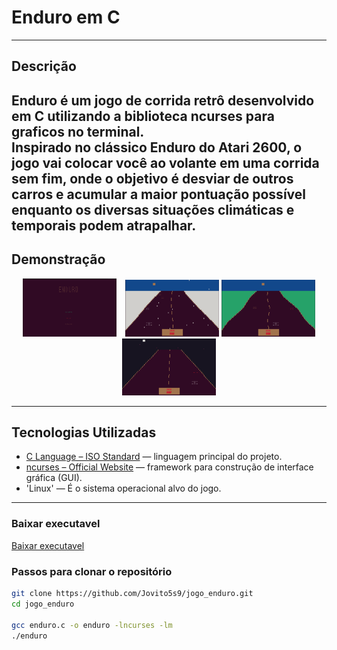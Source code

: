 # Enduro em C

---

## Descrição

**Enduro** é um jogo de corrida retrô desenvolvido em **C** utilizando a biblioteca **ncurses** para graficos no terminal.  
Inspirado no clássico **Enduro** do Atari 2600, o jogo vai colocar você ao volante em uma corrida sem fim, onde o objetivo é **desviar de outros carros** e **acumular a maior pontuação possível** enquanto os diversas situações climáticas e temporais podem atrapalhar.
---

## Demonstração

<p align="center">
  <img src="assets/enduro_menu.png" width="150" style="margin-right:10px;" />
  <img src="assets/enduro_neve.png" width="150" />
  <img src="assets/enduro_dia.png" width="150" />
  <img src="assets/enduro_noite.png" width="150" />
</p>

---

## Tecnologias Utilizadas

- [C Language – ISO Standard](https://www.open-std.org/jtc1/sc22/wg14/) — linguagem principal do projeto.
- [ncurses – Official Website](https://invisible-island.net/ncurses/) — framework para construção de interface gráfica (GUI).
- 'Linux' — É o sistema operacional alvo do jogo.

---

### Baixar executavel

[Baixar executavel](https://github.com/Jovito5s9/jogo_enduro/releases/download/v1.0/enduro)

### Passos para clonar o repositório

```bash
git clone https://github.com/Jovito5s9/jogo_enduro.git
cd jogo_enduro

gcc enduro.c -o enduro -lncurses -lm
./enduro